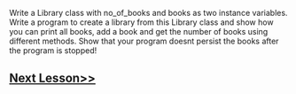 Write a Library class with no_of_books and books as two instance variables. Write a program to create a library from this Library class and show how you can print all books, add a book and get the number of books using different methods. Show that your program doesnt persist the books after the program is stopped!
## [Next Lesson>>](https://github.com/Harshita1303/Python-CodewithHarry/blob/main/68-Day-68-Exercise-7/.tutorial/Tutorial.md)
